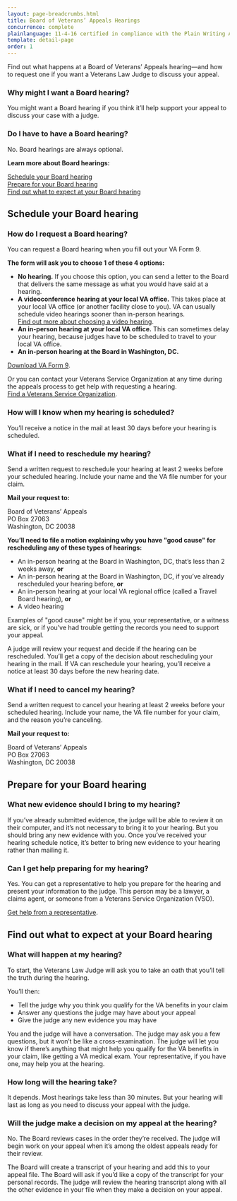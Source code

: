 ```yaml
---
layout: page-breadcrumbs.html
title: Board of Veterans’ Appeals Hearings
concurrence: complete
plainlanguage: 11-4-16 certified in compliance with the Plain Writing Act
template: detail-page
order: 1
---
```


<div class="va-introtext">
  
Find out what happens at a Board of Veterans’ Appeals hearing—and how to request one if you want a Veterans Law Judge to discuss your appeal.

</div>

<div class="feature" markdown=“1”>
  
### Why might I want a Board hearing?

You might want a Board hearing if you think it’ll help support your appeal to discuss your case with a judge.

### Do I have to have a Board hearing?

No. Board hearings are always optional. 

</div>

**Learn more about Board hearings:**

[Schedule your Board hearing](#scheduling)<br>
[Prepare for your Board hearing](#preparing)<br>
[Find out what to expect at your Board hearing](#expect)

<section id="scheduling">

  ## Schedule your Board hearing

  ### How do I request a Board hearing?

  You can request a Board hearing when you fill out your VA Form 9.<br>

  **The form will ask you to choose 1 of these 4 options:**
-	**No hearing.** If you choose this option, you can send a letter to the Board that delivers the same message as what you would have said at a hearing.
-	**A videoconference hearing at your local VA office.** This takes place at your local VA office (or another facility close to you). VA can usually schedule video hearings sooner than in-person hearings.<br>
[Find out more about choosing a video hearing](https://www.bva.va.gov/docs/BVA-VideoHearing-508version.pdf).
-	**An in-person hearing at your local VA office.** This can sometimes delay your hearing, because judges have to be scheduled to travel to your local VA office.
-	**An in-person hearing at the Board in Washington, DC.**

[Download VA Form 9](https://www.va.gov/vaforms/va/pdf/va9.pdf).

Or you can contact your Veterans Service Organization at any time during the appeals process to get help with requesting a hearing.<br>
[Find a Veterans Service Organization](https://www.va.gov/vso/).

  ### How will I know when my hearing is scheduled?

  You’ll receive a notice in the mail at least 30 days before your hearing is scheduled.

  ### What if I need to reschedule my hearing?

  Send a written request to reschedule your hearing at least 2 weeks before your scheduled hearing. Include your name and the VA file number for your claim.

  **Mail your request to:**

  <p class="va-address-block">
  Board of Veterans’ Appeals<br>
  PO Box 27063<br>
  Washington, DC 20038<br>
  </p>

  **You’ll need to file a motion explaining why you have "good cause" for rescheduling any of these types of hearings:**

  - An in-person hearing at the Board in Washington, DC, that’s less than 2 weeks away, **or**
  - An in-person hearing at the Board in Washington, DC, if you’ve already rescheduled your hearing before, **or**
  - An in-person hearing at your local VA regional office (called a Travel Board hearing), **or**
  - A video hearing

  Examples of "good cause" might be if you, your representative, or a witness are sick, or if you’ve had trouble getting the records you need to support your appeal.

  A judge will review your request and decide if the hearing can be rescheduled. You’ll get a copy of the decision about rescheduling your hearing in the mail. If VA can reschedule your hearing, you’ll receive a notice at least 30 days before the new hearing date.

  ### What if I need to cancel my hearing?

  Send a written request to cancel your hearing at least 2 weeks before your scheduled hearing. Include your name, the VA file number for your claim, and the reason you’re canceling.

  **Mail your request to:**

  <p class="va-address-block">
  Board of Veterans’ Appeals<br>
  PO Box 27063<br>
  Washington, DC 20038<br>
  </p>
</section>

<section id="preparing">

  ## Prepare for your Board hearing

  ### What new evidence should I bring to my hearing?

  If you’ve already submitted evidence, the judge will be able to review it on their computer, and it’s not necessary to bring it to your hearing. But you should bring any new evidence with you. Once you’ve received your hearing schedule notice, it’s better to bring new evidence to your hearing rather than mailing it.

  ### Can I get help preparing for my hearing? 

  Yes. You can get a representative to help you prepare for the hearing and present your information to the judge. This person may be a lawyer, a claims agent, or someone from a Veterans Service Organization (VSO). 

  [Get help from a representative](/disability-benefits/apply/help/).
</section>

<section id="expect">

  ## Find out what to expect at your Board hearing

  ### What will happen at my hearing?

  To start, the Veterans Law Judge will ask you to take an oath that you’ll tell the truth during the hearing.

  You’ll then:
  - Tell the judge why you think you qualify for the VA benefits in your claim
  - Answer any questions the judge may have about your appeal
  - Give the judge any new evidence you may have

  You and the judge will have a conversation. The judge may ask you a few questions, but it won’t be like a cross-examination. The judge will let you know if there’s anything that might help you qualify for the VA benefits in your claim, like getting a VA medical exam. Your representative, if you have one, may help you at the hearing.

  ### How long will the hearing take?

  It depends. Most hearings take less than 30 minutes. But your hearing will last as long as you need to discuss your appeal with the judge.

  ### Will the judge make a decision on my appeal at the hearing?

  No. The Board reviews cases in the order they’re received. The judge will begin work on your appeal when it’s among the oldest appeals ready for their review.

  The Board will create a transcript of your hearing and add this to your appeal file. The Board will ask if you’d like a copy of the transcript for your personal records. The judge will review the hearing transcript along with all the other evidence in your file when they make a decision on your appeal.
</section>
